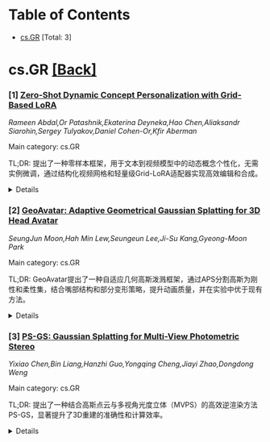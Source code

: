 <div id=toc></div>

# Table of Contents

- [cs.GR](#cs.GR) [Total: 3]


<div id='cs.GR'></div>

# cs.GR [[Back]](#toc)

### [1] [Zero-Shot Dynamic Concept Personalization with Grid-Based LoRA](https://arxiv.org/abs/2507.17963)
*Rameen Abdal,Or Patashnik,Ekaterina Deyneka,Hao Chen,Aliaksandr Siarohin,Sergey Tulyakov,Daniel Cohen-Or,Kfir Aberman*

Main category: cs.GR

TL;DR: 提出了一种零样本框架，用于文本到视频模型中的动态概念个性化，无需实例微调，通过结构化视频网格和轻量级Grid-LoRA适配器实现高效编辑和合成。


<details>
  <summary>Details</summary>
Motivation: 现有方法需要针对每个实例进行微调，限制了可扩展性，因此需要一种无需微调即可实现动态概念个性化的方法。

Method: 利用结构化2x2视频网格组织输入输出对，训练轻量级Grid-LoRA适配器，并通过Grid Fill模块在推理时完成部分观察的布局。

Result: 实验表明，该方法在未见过的动态概念和编辑场景中均能产生高质量且一致的结果。

Conclusion: 该方法通过单次前向传播实现动态概念个性化，具有高效性和泛化能力。

Abstract: Recent advances in text-to-video generation have enabled high-quality synthesis from text and image prompts. While the personalization of dynamic concepts, which capture subject-specific appearance and motion from a single video, is now feasible, most existing methods require per-instance fine-tuning, limiting scalability. We introduce a fully zero-shot framework for dynamic concept personalization in text-to-video models. Our method leverages structured 2x2 video grids that spatially organize input and output pairs, enabling the training of lightweight Grid-LoRA adapters for editing and composition within these grids. At inference, a dedicated Grid Fill module completes partially observed layouts, producing temporally coherent and identity preserving outputs. Once trained, the entire system operates in a single forward pass, generalizing to previously unseen dynamic concepts without any test-time optimization. Extensive experiments demonstrate high-quality and consistent results across a wide range of subjects beyond trained concepts and editing scenarios.

</details>


### [2] [GeoAvatar: Adaptive Geometrical Gaussian Splatting for 3D Head Avatar](https://arxiv.org/abs/2507.18155)
*SeungJun Moon,Hah Min Lew,Seungeun Lee,Ji-Su Kang,Gyeong-Moon Park*

Main category: cs.GR

TL;DR: GeoAvatar提出了一种自适应几何高斯泼溅框架，通过APS分割高斯为刚性和柔性集，结合嘴部结构和部分变形策略，提升动画质量，并在实验中优于现有方法。


<details>
  <summary>Details</summary>
Motivation: 解决3D头部化身生成中身份保持与新颖姿势和表情动画之间的平衡问题。

Method: 使用自适应预分配阶段（APS）分割高斯，引入嘴部结构和部分变形策略，提出正则化损失。

Result: 在重建和新动画场景中优于现有方法。

Conclusion: GeoAvatar通过自适应几何高斯泼溅和嘴部优化，显著提升了3D头部化身的生成质量。

Abstract: Despite recent progress in 3D head avatar generation, balancing identity preservation, i.e., reconstruction, with novel poses and expressions, i.e., animation, remains a challenge. Existing methods struggle to adapt Gaussians to varying geometrical deviations across facial regions, resulting in suboptimal quality. To address this, we propose GeoAvatar, a framework for adaptive geometrical Gaussian Splatting. GeoAvatar leverages Adaptive Pre-allocation Stage (APS), an unsupervised method that segments Gaussians into rigid and flexible sets for adaptive offset regularization. Then, based on mouth anatomy and dynamics, we introduce a novel mouth structure and the part-wise deformation strategy to enhance the animation fidelity of the mouth. Finally, we propose a regularization loss for precise rigging between Gaussians and 3DMM faces. Moreover, we release DynamicFace, a video dataset with highly expressive facial motions. Extensive experiments show the superiority of GeoAvatar compared to state-of-the-art methods in reconstruction and novel animation scenarios.

</details>


### [3] [PS-GS: Gaussian Splatting for Multi-View Photometric Stereo](https://arxiv.org/abs/2507.18231)
*Yixiao Chen,Bin Liang,Hanzhi Guo,Yongqing Cheng,Jiayi Zhao,Dongdong Weng*

Main category: cs.GR

TL;DR: 提出了一种结合高斯点云与多视角光度立体（MVPS）的高效逆渲染方法PS-GS，显著提升了3D重建的准确性和计算效率。


<details>
  <summary>Details</summary>
Motivation: 现有逆渲染方法依赖固定光照环境，而结合MVPS虽能提升精度，但效率仍不足。

Method: 基于2D高斯点云初始化几何模型，通过延迟逆渲染和光照计算多层感知机联合优化几何、材质和光照，并利用未标定光度立体法估计的法线图进行正则化。

Result: 实验表明，该方法在合成和真实数据集上均优于现有方法，重建精度和计算效率更高。

Conclusion: PS-GS为逆渲染提供了一种高效解决方案，支持新视角合成、重光照及材质形状编辑。

Abstract: Integrating inverse rendering with multi-view photometric stereo (MVPS) yields more accurate 3D reconstructions than the inverse rendering approaches that rely on fixed environment illumination. However, efficient inverse rendering with MVPS remains challenging. To fill this gap, we introduce the Gaussian Splatting for Multi-view Photometric Stereo (PS-GS), which efficiently and jointly estimates the geometry, materials, and lighting of the object that is illuminated by diverse directional lights (multi-light). Our method first reconstructs a standard 2D Gaussian splatting model as the initial geometry. Based on the initialization model, it then proceeds with the deferred inverse rendering by the full rendering equation containing a lighting-computing multi-layer perceptron. During the whole optimization, we regularize the rendered normal maps by the uncalibrated photometric stereo estimated normals. We also propose the 2D Gaussian ray-tracing for single directional light to refine the incident lighting. The regularizations and the use of multi-view and multi-light images mitigate the ill-posed problem of inverse rendering. After optimization, the reconstructed object can be used for novel-view synthesis, relighting, and material and shape editing. Experiments on both synthetic and real datasets demonstrate that our method outperforms prior works in terms of reconstruction accuracy and computational efficiency.

</details>
